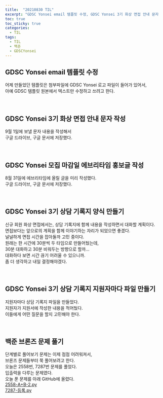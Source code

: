 ```yaml
---
title:  "20210830 TIL"
excerpt: "GDSC Yonsei email 템플릿 수정, GDSC Yonsei 3기 화상 면접 안내 문자 작성, GDSC Yonsei 모집 마감일 에브리타임 홍보글 작성, GDSC Yonsei 3기 상담 기록지 양식 만들기, GDSC Yonsei 3기 상담 기록지 지원자마다 파일 만들기, 백준 브론즈 문제 풀기(2558번, 7287번)"
toc: true
toc_sticky: true
categories:
  - TIL
tags:
  - TIL
  - 백준
  - GDSCYonsei
---
```


## GDSC Yonsei email 템플릿 수정
어제 만들었던 템플릿은 첨부파일에 GDSC Yonsei 로고 파일이 들어가 있어서,  
아예 GDSC 템플릿 원본에서 텍스트만 수정하고 쓰려고 한다.  
<br>
<br>
## GDSC Yonsei 3기 화상 면접 안내 문자 작성
9월 1일에 보낼 문자 내용을 작성해서  
구글 드라이브, 구글 문서에 저장했다.  
<br>
<br>
## GDSC Yonsei 모집 마감일 에브리타임 홍보글 작성
8월 31일에 에브리타임에 올릴 글을 미리 작성했다.  
구글 드라이브, 구글 문서에 저장했다.  
<br>
<br>
## GDSC Yonsei 3기 상담 기록지 양식 만들기
신규 회원 화상 면접에서는, 상담 기록지에 함께 내용을 작성하면서 대화할 계획이다.  
면접보다는 앞으로의 계획을 함께 이야기하는 자리가 되었으면 좋겠다.  
널널하게 면접 시간을 잡아둘까 고민 중이다.  
원래는 한 시간에 30분씩 두 타임으로 만들어뒀는데,  
30분 대화하고 30분 비워두는 방향으로 할까...   
대화하다 보면 시간 끊기 어려울 수 있으니까.  
좀 더 생각하고 내일 결정해야겠다.  
<br>
<br>
## GDSC Yonsei 3기 상담 기록지 지원자마다 파일 만들기
지원자마다 상담 기록지 파일을 만들었다.  
지원자가 지원서에 작성한 내용을 적어뒀다.  
이들에게 어떤 질문을 할지 고민해야 한다.  
<br>
<br>
## 백준 브론즈 문제 풀기
단계별로 풀어보기 문제는 이제 점점 어려워져서,  
브론즈 문제들부터 쭉 풀어보려고 한다.  
오늘은 2558번, 7287번 문제를 풀었다.  
입출력을 다루는 문제였다.  
오늘 푼 문제를 아래 GitHub에 올렸다.  
[2558-A+B-2.py](https://github.com/leeryeongsong/baekjoon-python3/blob/main/bronze-5/2558-A%2BB-2.py)  
[7287-등록.py](https://github.com/leeryeongsong/baekjoon-python3/blob/main/bronze-5/7287-%EB%93%B1%EB%A1%9D.py)  
